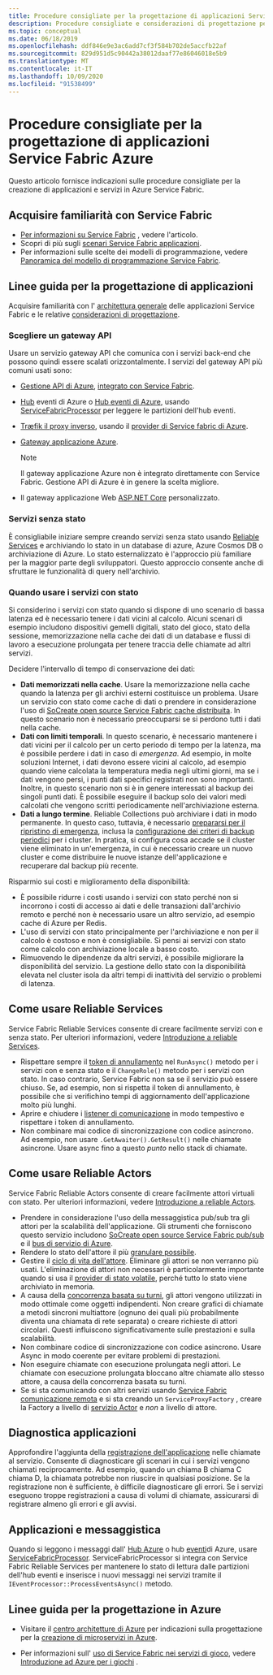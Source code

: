 ```yaml
---
title: Procedure consigliate per la progettazione di applicazioni Service Fabric Azure
description: Procedure consigliate e considerazioni di progettazione per lo sviluppo di applicazioni e servizi con Service Fabric di Azure.
ms.topic: conceptual
ms.date: 06/18/2019
ms.openlocfilehash: ddf846e9e3ac6add7cf3f584b702de5accfb22af
ms.sourcegitcommit: 829d951d5c90442a38012daaf77e86046018e5b9
ms.translationtype: MT
ms.contentlocale: it-IT
ms.lasthandoff: 10/09/2020
ms.locfileid: "91538499"
---
```

# <a name="azure-service-fabric-application-design-best-practices"></a>Procedure consigliate per la progettazione di applicazioni Service Fabric Azure

Questo articolo fornisce indicazioni sulle procedure consigliate per la creazione di applicazioni e servizi in Azure Service Fabric.
 
## <a name="get-familiar-with-service-fabric"></a>Acquisire familiarità con Service Fabric
* [Per informazioni su Service Fabric](service-fabric-content-roadmap.md) , vedere l'articolo.
* Scopri di più sugli [scenari Service Fabric applicazioni](service-fabric-application-scenarios.md).
* Per informazioni sulle scelte dei modelli di programmazione, vedere [Panoramica del modello di programmazione Service Fabric](service-fabric-choose-framework.md).



## <a name="application-design-guidance"></a>Linee guida per la progettazione di applicazioni
Acquisire familiarità con l' [architettura generale](/azure/architecture/reference-architectures/microservices/service-fabric) delle applicazioni Service Fabric e le relative [considerazioni di progettazione](/azure/architecture/reference-architectures/microservices/service-fabric#design-considerations).

### <a name="choose-an-api-gateway"></a>Scegliere un gateway API
Usare un servizio gateway API che comunica con i servizi back-end che possono quindi essere scalati orizzontalmente. I servizi del gateway API più comuni usati sono:

- [Gestione API di Azure](./service-fabric-api-management-overview.md), [integrato con Service Fabric](./service-fabric-tutorial-deploy-api-management.md).
- [Hub](../iot-hub/index.yml) eventi di Azure o [Hub eventi di Azure](../event-hubs/index.yml), usando [ServiceFabricProcessor](https://github.com/Azure/azure-sdk-for-net/tree/master/sdk/eventhub/Microsoft.Azure.EventHubs.ServiceFabricProcessor) per leggere le partizioni dell'hub eventi.
- [Træfik il proxy inverso](https://techcommunity.microsoft.com/t5/azure-service-fabric/bg-p/Service-Fabric), usando il [provider di Service fabric di Azure](https://docs.traefik.io/v1.6/configuration/backends/servicefabric/).
- [Gateway applicazione Azure](../application-gateway/index.yml).

   > [!NOTE] 
   > Il gateway applicazione Azure non è integrato direttamente con Service Fabric. Gestione API di Azure è in genere la scelta migliore.
- Il gateway applicazione Web [ASP.NET Core](./service-fabric-reliable-services-communication-aspnetcore.md) personalizzato.

### <a name="stateless-services"></a>Servizi senza stato
È consigliabile iniziare sempre creando servizi senza stato usando [Reliable Services](./service-fabric-reliable-services-introduction.md) e archiviando lo stato in un database di azure, Azure Cosmos DB o archiviazione di Azure. Lo stato esternalizzato è l'approccio più familiare per la maggior parte degli sviluppatori. Questo approccio consente anche di sfruttare le funzionalità di query nell'archivio.  

### <a name="when-to-use-stateful-services"></a>Quando usare i servizi con stato
Si considerino i servizi con stato quando si dispone di uno scenario di bassa latenza ed è necessario tenere i dati vicini al calcolo. Alcuni scenari di esempio includono dispositivi gemelli digitali, stato del gioco, stato della sessione, memorizzazione nella cache dei dati di un database e flussi di lavoro a esecuzione prolungata per tenere traccia delle chiamate ad altri servizi.

Decidere l'intervallo di tempo di conservazione dei dati:

- **Dati memorizzati nella cache**. Usare la memorizzazione nella cache quando la latenza per gli archivi esterni costituisce un problema. Usare un servizio con stato come cache di dati o prendere in considerazione l'uso di [SoCreate open source Service Fabric cache distribuita](https://github.com/SoCreate/service-fabric-distributed-cache). In questo scenario non è necessario preoccuparsi se si perdono tutti i dati nella cache.
- **Dati con limiti temporali**. In questo scenario, è necessario mantenere i dati vicini per il calcolo per un certo periodo di tempo per la latenza, ma è possibile perdere i dati in caso di *emergenza*. Ad esempio, in molte soluzioni Internet, i dati devono essere vicini al calcolo, ad esempio quando viene calcolata la temperatura media negli ultimi giorni, ma se i dati vengono persi, i punti dati specifici registrati non sono importanti. Inoltre, in questo scenario non si è in genere interessati al backup dei singoli punti dati. È possibile eseguire il backup solo dei valori medi calcolati che vengono scritti periodicamente nell'archiviazione esterna.  
- **Dati a lungo termine**. Reliable Collections può archiviare i dati in modo permanente. In questo caso, tuttavia, è necessario [prepararsi per il ripristino di emergenza](./service-fabric-disaster-recovery.md), inclusa la [configurazione dei criteri di backup periodici](./service-fabric-backuprestoreservice-configure-periodic-backup.md) per i cluster. In pratica, si configura cosa accade se il cluster viene eliminato in un'emergenza, in cui è necessario creare un nuovo cluster e come distribuire le nuove istanze dell'applicazione e recuperare dal backup più recente.

Risparmio sui costi e miglioramento della disponibilità:
- È possibile ridurre i costi usando i servizi con stato perché non si incorrono i costi di accesso ai dati e delle transazioni dall'archivio remoto e perché non è necessario usare un altro servizio, ad esempio cache di Azure per Redis.
- L'uso di servizi con stato principalmente per l'archiviazione e non per il calcolo è costoso e non è consigliabile. Si pensi ai servizi con stato come calcolo con archiviazione locale a basso costo.
- Rimuovendo le dipendenze da altri servizi, è possibile migliorare la disponibilità del servizio. La gestione dello stato con la disponibilità elevata nel cluster isola da altri tempi di inattività del servizio o problemi di latenza.

## <a name="how-to-work-with-reliable-services"></a>Come usare Reliable Services
Service Fabric Reliable Services consente di creare facilmente servizi con e senza stato. Per ulteriori informazioni, vedere [Introduzione a reliable Services](./service-fabric-reliable-services-introduction.md).
- Rispettare sempre il [token di annullamento](./service-fabric-reliable-services-lifecycle.md#stateful-service-primary-swaps) nel `RunAsync()` metodo per i servizi con e senza stato e il `ChangeRole()` metodo per i servizi con stato. In caso contrario, Service Fabric non sa se il servizio può essere chiuso. Se, ad esempio, non si rispetta il token di annullamento, è possibile che si verifichino tempi di aggiornamento dell'applicazione molto più lunghi.
-    Aprire e chiudere i [listener di comunicazione](./service-fabric-reliable-services-communication.md) in modo tempestivo e rispettare i token di annullamento.
-    Non combinare mai codice di sincronizzazione con codice asincrono. Ad esempio, non usare `.GetAwaiter().GetResult()` nelle chiamate asincrone. Usare async fino a questo *punto* nello stack di chiamate.

## <a name="how-to-work-with-reliable-actors"></a>Come usare Reliable Actors
Service Fabric Reliable Actors consente di creare facilmente attori virtuali con stato. Per ulteriori informazioni, vedere [Introduzione a reliable Actors](./service-fabric-reliable-actors-introduction.md).

- Prendere in considerazione l'uso della messaggistica pub/sub tra gli attori per la scalabilità dell'applicazione. Gli strumenti che forniscono questo servizio includono [SoCreate open source Service Fabric pub/sub](https://service-fabric-pub-sub.socreate.it/) e il [bus di servizio di Azure](/azure/service-bus/).
- Rendere lo stato dell'attore il più [granulare possibile](./service-fabric-reliable-actors-state-management.md#best-practices).
- Gestire il [ciclo di vita dell'attore](./service-fabric-reliable-actors-state-management.md#best-practices). Eliminare gli attori se non verranno più usati. L'eliminazione di attori non necessari è particolarmente importante quando si usa il [provider di stato volatile](./service-fabric-reliable-actors-state-management.md#state-persistence-and-replication), perché tutto lo stato viene archiviato in memoria.
- A causa della [concorrenza basata su turni](./service-fabric-reliable-actors-introduction.md#concurrency), gli attori vengono utilizzati in modo ottimale come oggetti indipendenti. Non creare grafici di chiamate a metodi sincroni multiattore (ognuno dei quali più probabilmente diventa una chiamata di rete separata) o creare richieste di attori circolari. Questi influiscono significativamente sulle prestazioni e sulla scalabilità.
- Non combinare codice di sincronizzazione con codice asincrono. Usare Async in modo coerente per evitare problemi di prestazioni.
- Non eseguire chiamate con esecuzione prolungata negli attori. Le chiamate con esecuzione prolungata bloccano altre chiamate allo stesso attore, a causa della concorrenza basata su turni.
- Se si sta comunicando con altri servizi usando [Service Fabric comunicazione remota](./service-fabric-reliable-services-communication-remoting.md) e si sta creando un `ServiceProxyFactory` , creare la Factory a livello di [servizio Actor](./service-fabric-reliable-actors-using.md) e *non* a livello di attore.


## <a name="application-diagnostics"></a>Diagnostica applicazioni
Approfondire l'aggiunta della [registrazione dell'applicazione](./service-fabric-diagnostics-event-generation-app.md) nelle chiamate al servizio. Consente di diagnosticare gli scenari in cui i servizi vengono chiamati reciprocamente. Ad esempio, quando un chiama B chiama C chiama D, la chiamata potrebbe non riuscire in qualsiasi posizione. Se la registrazione non è sufficiente, è difficile diagnosticare gli errori. Se i servizi eseguono troppe registrazioni a causa di volumi di chiamate, assicurarsi di registrare almeno gli errori e gli avvisi.

## <a name="iot-and-messaging-applications"></a>Applicazioni e messaggistica
Quando si leggono i messaggi dall' [Hub Azure](../iot-hub/index.yml) o hub [eventi](../event-hubs/index.yml)di Azure, usare  [ServiceFabricProcessor](https://github.com/Azure/azure-event-hubs/tree/master/samples/DotNet/Microsoft.Azure.EventHubs/ServiceFabricProcessor). ServiceFabricProcessor si integra con Service Fabric Reliable Services per mantenere lo stato di lettura dalle partizioni dell'hub eventi e inserisce i nuovi messaggi nei servizi tramite il `IEventProcessor::ProcessEventsAsync()` metodo.


## <a name="design-guidance-on-azure"></a>Linee guida per la progettazione in Azure
* Visitare il [centro architetture di Azure](/azure/architecture/microservices/) per indicazioni sulla progettazione per la [creazione di microservizi in Azure](/azure/architecture/microservices/).

* Per informazioni sull' [uso di Service Fabric nei servizi di gioco](/gaming/azure/reference-architectures/multiplayer-synchronous-sf), vedere [Introduzione ad Azure per i giochi](/gaming/azure/) .
